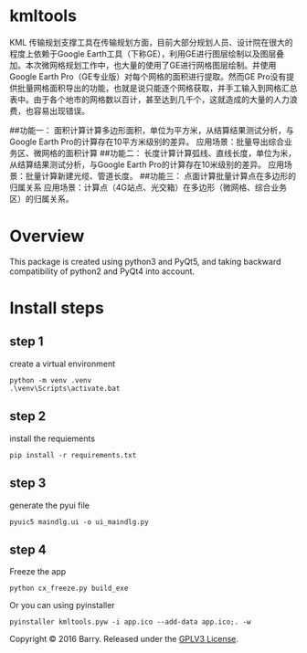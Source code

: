 # kmltools
KML 传输规划支撑工具在传输规划方面，目前大部分规划人员、设计院在很大的程度上依赖于Google Earth工具（下称GE），利用GE进行图层绘制以及图层叠加。本次微网格规划工作中，也大量的使用了GE进行网格图层绘制。并使用Google Earth Pro（GE专业版）对每个网格的面积进行提取。然而GE Pro没有提供批量网格面积导出的功能，也就是说只能逐个网格获取，并手工输入到网格汇总表中。由于各个地市的网格数以百计，甚至达到几千个，这就造成的大量的人力浪费，也容易出现错误。

##功能一：
面积计算计算多边形面积，单位为平方米，从结算结果测试分析，与Google Earth Pro的计算存在10平方米级别的差异。
应用场景：批量导出综合业务区、微网格的面积计算
##功能二：
长度计算计算弧线、直线长度，单位为米，从结算结果测试分析，与Google Earth Pro的计算存在10米级别的差异。
应用场景：批量计算新建光缆、管道长度。
##功能三：
点面计算批量计算点在多边形的归属关系
应用场景：计算点（4G站点、光交箱）在多边形（微网格、综合业务区）的归属关系。

# Overview
This package is created using python3 and PyQt5, and taking backward compatibility of python2 and PyQt4 into account.
# Install steps
## step 1
create a virtual environment
```
python -m venv .venv
.\venv\Scripts\activate.bat
```

## step 2
install the requiements 
```
pip install -r requirements.txt
```

## step 3
generate the pyui file
```
pyuic5 maindlg.ui -o ui_maindlg.py
```

## step 4
Freeze the app
```
python cx_freeze.py build_exe
```

Or you can using pyinstaller
```
pyinstaller kmltools.pyw -i app.ico --add-data app.ico;. -w
```

Copyright © 2016 Barry. Released under the [GPLV3 License](http://gplv3.fsf.org/).
